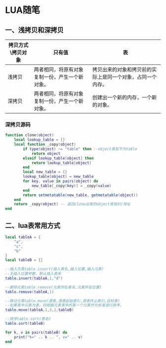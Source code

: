# LUA随笔

## 一、浅拷贝和深拷贝
| 拷贝方式\拷贝对象 | 只有值 | 表 |  
| ------ | ------ | ------ |
| 浅拷贝 | 两者相同，将原有对象复制一份，产生一个新对象。 | 拷贝出来的对象和拷贝前的实际上是同一个对象，占同一个内存。 |
| 深拷贝 | 两者相同，将原有对象复制一份，产生一个新对象。 | 创建出一个新的内存，一个新的对象。 |

### 深拷贝源码
```lua
function clone(object)
    local lookup_table = {}
    local function _copy(object)
        if type(object) ~= "table" then --object类型不为table
            return object 
        elseif lookup_table[object] then 
            return lookup_table[object]
        end
        local new_table = {}
        lookup_table[object] = new_table
        for key, value in pairs(object) do
            new_table[_copy(key)] = _copy(value)
        end
        return setmetatable(new_table, getmetatable(object))
    end
    return _copy(object) -- 返回clone出来的object表指针/地址
end
```
## 二、lua表常用方式
```lua
local tableA = {
	"a",
	"c",
	"b"
}
local tableB = {}

--插入元素table.insert(插入表名,插入位置,插入元素)
--无插入位置参数，默认插入表末
table.insert(tableA,1,"d")

--删除元素table.remove(元素所在表名,元素所在位置)
table.remove(tableA,1)

--移动元素table.move(源表,源表起始索引,源表终止索引,目标表)
--如果表中元素为表，则根据元素表中的某一个元素作为标准进行排序。
table.move(tableA,1,3,1,tableB)

--排序table.sort(表名)
table.sort(tableB)

for k, v in pairs(tableB) do
	print("k=" .. k .. ", v=" .. v)
end
```
